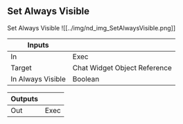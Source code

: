 ## Set Always Visible
Set Always Visible
![[../img/nd_img_SetAlwaysVisible.png]]

|Inputs||
|--|--|
| In | Exec |
| Target | Chat Widget Object Reference |
| In Always Visible | Boolean |

|Outputs||
|--|--|
| Out | Exec |

